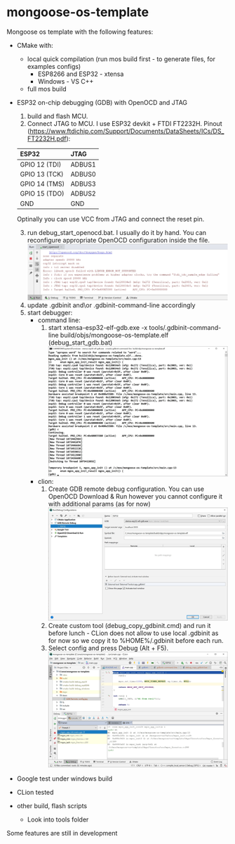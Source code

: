 # mongoose-os-template
Mongoose os template with the following features:
- CMake with:
    * local quick compilation (run mos build first - to generate files, for examples configs)
        * ESP8266 and ESP32 - xtensa 
        * Windows - VS C++
    * full mos build
- ESP32 on-chip debugging (GDB) with OpenOCD and JTAG
    1) build and flash MCU.
    2) Connect JTAG to MCU. I use ESP32 devkit + FTDI FT2232H. Pinout (https://www.ftdichip.com/Support/Documents/DataSheets/ICs/DS_FT2232H.pdf):
    
    | ESP32         | JTAG          |
    | ------------- | ------------- |
    | GPIO 12 (TDI) | ADBUS1        |
    | GPIO 13 (TCK) | ADBUS0        |
    | GPIO 14 (TMS) | ADBUS3        |
    | GPIO 15 (TDO) | ADBUS2        |
    | GND           | GND           |
    
    Optinally you can use VCC from JTAG and connect the reset pin. 
    
    3) run debug_start_openocd.bat. I usually do it by hand. You can reconfigure appropriate OpenOCD configuration inside the file.
    ![screen](docs/OpenOCD-started.jpg)
    4) update .gdbinit and\or .gdbinit-command-line accordingly
    5) start debugger:
        * command line:
            1) start xtensa-esp32-elf-gdb.exe -x tools/.gdbinit-command-line build/objs/mongoose-os-template.elf  (debug_start_gdb.bat)
            ![screen](docs/GDB-Debug-session.jpg)
        * clion:
            1) Create GDB remote debug configuration. You can use OpenOCD Download & Run however you cannot configure it with additional params (as for now)
            ![screen](docs/GDB-Remote-config.jpg)
            2) Create custom tool (debug_copy_gdbinit.cmd) and run it before lunch - CLion does not allow to use local .gdbinit as for now so we copy it to %HOME%/.gdbinit before each run.
            3) Select config and press Debug (Alt + F5).
            ![screen](docs/CLion-debug-session.jpg)
- Google test under windows build
- CLion tested
- other build, flash scripts
    * Look into tools folder


Some features are still in development
